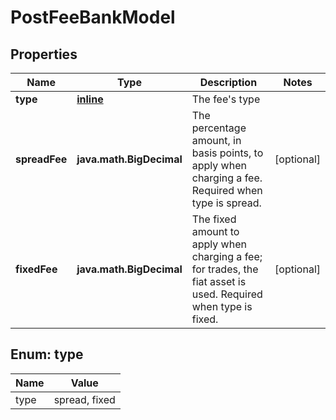 
# PostFeeBankModel

## Properties
Name | Type | Description | Notes
------------ | ------------- | ------------- | -------------
**type** | [**inline**](#Type) | The fee&#39;s type | 
**spreadFee** | **java.math.BigDecimal** | The percentage amount, in basis points, to apply when charging a fee. Required when type is spread. |  [optional]
**fixedFee** | **java.math.BigDecimal** | The fixed amount to apply when charging a fee; for trades, the fiat asset is used. Required when type is fixed. |  [optional]


<a name="Type"></a>
## Enum: type
Name | Value
---- | -----
type | spread, fixed



